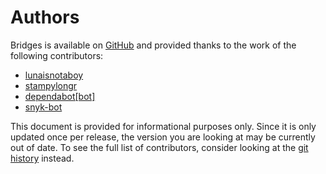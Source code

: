 Authors
=======

Bridges is available on [GitHub](https://github.com/bridges-anime/bridges)
and provided thanks to the work of the following contributors:

* [lunaisnotaboy](https://github.com/lunaisnotaboy)
* [stampylongr](https://github.com/stampylongr)
* [dependabot[bot]](https://github.com/apps/dependabot)
* [snyk-bot](https://github.com/snyk-bot)

This document is provided for informational purposes only. Since it is only updated once per release, the version you are looking at may be currently out of date. To see the full list of contributors, consider looking at the [git history](https://github.com/bridges-anime/bridges/graphs/contributors) instead.
